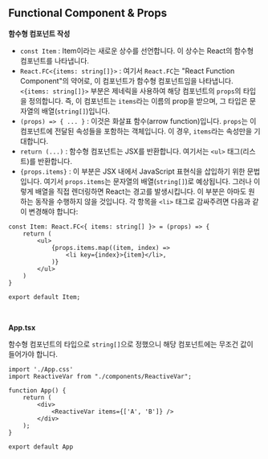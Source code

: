 ## Functional Component & Props

**함수형 컴포넌트 작성**

- `const Item` : Item이라는 새로운 상수를 선언합니다. 이 상수는 React의 함수형 컴포넌트를 나타냅니다.
- `React.FC<{items: string[]}>` : 여기서 `React.FC`는 "React Function Component"의 약어로, 이 컴포넌트가 함수형 컴포넌트임을 나타냅니다. `<{items: string[]}>` 부분은 제네릭을 사용하여 해당 컴포넌트의 `props`의 타입을 정의합니다. 즉, 이 컴포넌트는 `items`라는 이름의 prop을 받으며, 그 타입은 문자열의 배열(`string[]`)입니다.
- `(props) => { ... }` : 이것은 화살표 함수(arrow function)입니다. `props`는 이 컴포넌트에 전달된 속성들을 포함하는 객체입니다. 이 경우, `items`라는 속성만을 기대합니다.
- `return (...)` : 함수형 컴포넌트는 JSX를 반환합니다. 여기서는 `<ul>` 태그(리스트)를 반환합니다.
- `{props.items}` : 이 부분은 JSX 내에서 JavaScript 표현식을 삽입하기 위한 문법입니다. 여기서 `props.items`는 문자열의 배열(`string[]`)로 예상됩니다. 그러나 이렇게 배열을 직접 렌더링하면 React는 경고를 발생시킵니다. 이 부분은 아마도 원하는 동작을 수행하지 않을 것입니다. 각 항목을 `<li>` 태그로 감싸주려면 다음과 같이 변경해야 합니다:

```tsx
const Item: React.FC<{ items: string[] }> = (props) => {  
    return (  
        <ul>  
            {props.items.map((item, index) =>  
                <li key={index}>{item}</li>,  
            )}  
        </ul>  
    )  
}  
  
export default Item;
```

<br>

**App.tsx**

함수형 컴포넌트의 타입으로 `string[]`으로 정했으니 해당 컴포넌트에는 무조건 값이 들어가야 합니다.

```tsx
import './App.css'  
import ReactiveVar from "./components/ReactiveVar";  
  
function App() {  
    return (  
        <div>  
            <ReactiveVar items={['A', 'B']} />  
        </div>  
    );  
}  
  
export default App